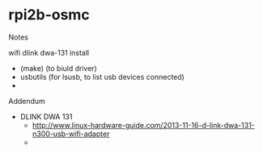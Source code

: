 # rpi2b-osmc

Notes

wifi dlink dwa-131
install
- (make) (to biuld driver)
- usbutils (for lsusb, to list usb devices connected)
- 

Addendum
- DLINK DWA 131
  - http://www.linux-hardware-guide.com/2013-11-16-d-link-dwa-131-n300-usb-wifi-adapter
  - 
